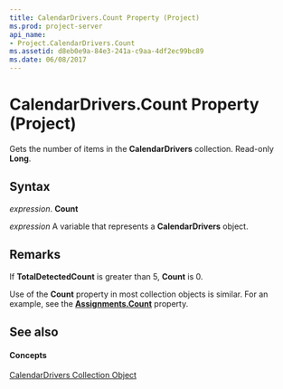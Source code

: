 ```yaml
---
title: CalendarDrivers.Count Property (Project)
ms.prod: project-server
api_name:
- Project.CalendarDrivers.Count
ms.assetid: d8eb0e9a-84e3-241a-c9aa-4df2ec99bc89
ms.date: 06/08/2017
---
```



# CalendarDrivers.Count Property (Project)

Gets the number of items in the  **CalendarDrivers** collection. Read-only **Long**.


## Syntax

 _expression_. **Count**

 _expression_ A variable that represents a **CalendarDrivers** object.


## Remarks

If  **TotalDetectedCount** is greater than 5, **Count** is 0.

Use of the  **Count** property in most collection objects is similar. For an example, see the **[Assignments.Count](Project.Assignments.Count.md)** property.


## See also


#### Concepts


[CalendarDrivers Collection Object](Project.calendardrivers.md)
